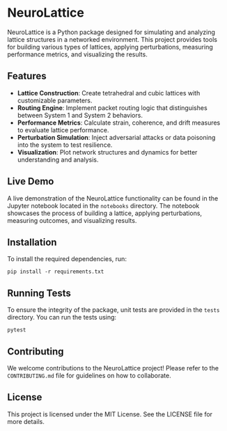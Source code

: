 # NeuroLattice

NeuroLattice is a Python package designed for simulating and analyzing lattice structures in a networked environment. This project provides tools for building various types of lattices, applying perturbations, measuring performance metrics, and visualizing the results.

## Features

- **Lattice Construction**: Create tetrahedral and cubic lattices with customizable parameters.
- **Routing Engine**: Implement packet routing logic that distinguishes between System 1 and System 2 behaviors.
- **Performance Metrics**: Calculate strain, coherence, and drift measures to evaluate lattice performance.
- **Perturbation Simulation**: Inject adversarial attacks or data poisoning into the system to test resilience.
- **Visualization**: Plot network structures and dynamics for better understanding and analysis.

## Live Demo

A live demonstration of the NeuroLattice functionality can be found in the Jupyter notebook located in the `notebooks` directory. The notebook showcases the process of building a lattice, applying perturbations, measuring outcomes, and visualizing results.

## Installation

To install the required dependencies, run:

```
pip install -r requirements.txt
```

## Running Tests

To ensure the integrity of the package, unit tests are provided in the `tests` directory. You can run the tests using:

```
pytest
```

## Contributing

We welcome contributions to the NeuroLattice project! Please refer to the `CONTRIBUTING.md` file for guidelines on how to collaborate.

## License

This project is licensed under the MIT License. See the LICENSE file for more details.